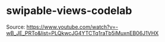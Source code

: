 # swipable-views-codelab
Source: https://www.youtube.com/watch?v=-wB_JE_PRTo&list=PLQkwcJG4YTCTq1raTb5iMuxnEB06J1VHX

